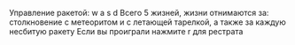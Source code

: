 Управление ракетой:  w a s d
Всего 5 жизней, жизни отнимаются за: столкновение с метеоритом и с летающей тарелкой, а также за каждую несбитую ракету
Если вы проиграли нажмите r для рестрата
